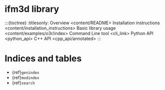 # ifm3d library

:::{toctree}
:titlesonly:
Overview <content/README>
Installation instructions <content/installation_instructions>
Basic library usage <content/examples/o3r/index>
Command Line tool <cli_link>
Python API <python_api>
C++ API <cpp_api/annotated>
::: 


Indices and tables
==================

* {ref}`genindex`
* {ref}`modindex`
* {ref}`search`
